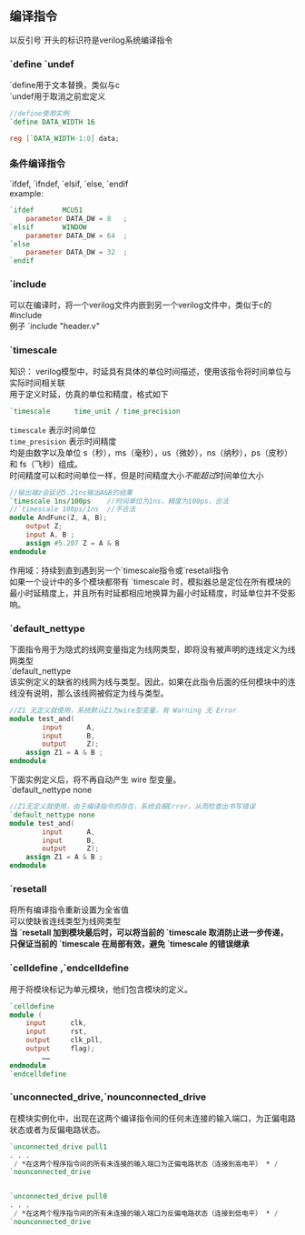 ## 编译指令
以反引号\`开头的标识符是verilog系统编译指令
### \`define \`undef
\`define用于文本替换，类似与c  
\`undef用于取消之前宏定义  
```verilog
//define使用实例
`define DATA_WIDTH 16

reg [`DATA_WIDTH-1:0] data;
```

### 条件编译指令
\`ifdef, \`ifndef, \`elsif, \`else, \`endif  
example:  
```verilog
`ifdef       MCU51
    parameter DATA_DW = 8   ;
`elsif       WINDOW
    parameter DATA_DW = 64  ;
`else
    parameter DATA_DW = 32  ;
`endif
```

### \`include
可以在编译时，将一个verilog文件内嵌到另一个verilog文件中，类似于c的#include  
例子 \`include "header.v" 

### \`timescale
知识： verilog模型中，时延具有具体的单位时间描述，使用该指令将时间单位与实际时间相关联  
用于定义时延，仿真的单位和精度，格式如下  
```verilog
`timescale      time_unit / time_precision
```
`timescale` 表示时间单位  
`time_presision`  表示时间精度  
均是由数字以及单位 s（秒），ms（毫秒），us（微妙），ns（纳秒），ps（皮秒）和 fs（飞秒）组成。  
时间精度可以和时间单位一样，但是时间精度大小*不能超过*时间单位大小  
```verilog
//输出端z会延迟5.21ns输出A&B的结果
`timescale 1ns/100ps    //时间单位为1ns，精度为100ps，合法
//`timescale 100ps/1ns  //不合法
module AndFunc(Z, A, B);
    output Z;
    input A, B ;
    assign #5.207 Z = A & B
endmodule
```
作用域：持续到直到遇到另一个\`timescale指令或\`resetall指令  
如果一个设计中的多个模块都带有 \`timescale 时，模拟器总是定位在所有模块的最小时延精度上，并且所有时延都相应地换算为最小时延精度，时延单位并不受影响。  

### \`default_nettype
下面指令用于为隐式的线网变量指定为线网类型，即将没有被声明的连线定义为线网类型  
\`default_nettype  
该实例定义的缺省的线网为线与类型。因此，如果在此指令后面的任何模块中的连线没有说明，那么该线网被假定为线与类型。  
```verilog
//Z1 无定义就使用，系统默认Z1为wire型变量，有 Warning 无 Error
module test_and(
        input      A,
        input      B,
        output     Z);
    assign Z1 = A & B ;  
endmodule
```
下面实例定义后，将不再自动产生 wire 型变量。  
\`default_nettype none  
```verilog
//Z1无定义就使用，由于编译指令的存在，系统会报Error，从而检查出书写错误
`default_nettype none
module test_and(
        input      A,
        input      B,
        output     Z);
    assign Z1 = A & B ;  
endmodule
```

### \`resetall
将所有编译指令重新设置为全省值  
可以使缺省连线类型为线网类型  
**当 \`resetall 加到模块最后时，可以将当前的 \`timescale 取消防止进一步传递，只保证当前的 \`timescale 在局部有效，避免 \`timescale 的错误继承**

### \`celldefine ,\`endcelldefine
用于将模块标记为单元模块，他们包含模块的定义。  
```verilog
`celldefine
module (
    input      clk,
    input      rst,
    output     clk_pll,
    output     flag);
        ……
endmodule
`endcelldefine
```

### \`unconnected_drive,\`nounconnected_drive
在模块实例化中，出现在这两个编译指令间的任何未连接的输入端口，为正偏电路状态或者为反偏电路状态。  
```verilog
`unconnected_drive pull1
. . .
 / *在这两个程序指令间的所有未连接的输入端口为正偏电路状态（连接到高电平） * /
`nounconnected_drive


`unconnected_drive pull0
. . .
 / *在这两个程序指令间的所有未连接的输入端口为反偏电路状态（连接到低电平） * /
`nounconnected_drive 
```



